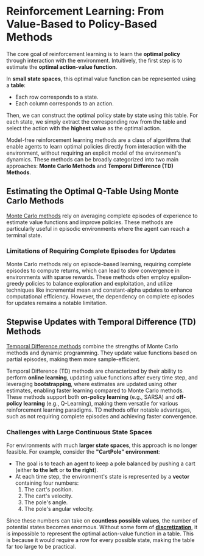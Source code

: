 # Reinforcement Learning: From Value-Based to Policy-Based Methods

The core goal of reinforcement learning is to learn the **optimal policy** through interaction with the environment. Intuitively, the first step is to estimate the **optimal action-value function**.

In **small state spaces**, this optimal value function can be represented using a **table**:  
- Each row corresponds to a state.  
- Each column corresponds to an action.  

Then, we can construct the optimal policy state by state using this table. For each state, we simply extract the corresponding row from the table and select the action with the **highest value** as the optimal action.

Model-free reinforcement learning methods are a class of algorithms that enable agents to learn optimal policies directly from interaction with the environment, without requiring an explicit model of the environment's dynamics. These methods can be broadly categorized into two main approaches: **Monte Carlo Methods** and **Temporal Difference (TD) Methods**.

## Estimating the Optimal Q-Table Using Monte Carlo Methods

[Monte Carlo methods](./discrete-state-problems/monte-carlo-methods/) rely on averaging complete episodes of experience to estimate value functions and improve policies. These methods are particularly useful in episodic environments where the agent can reach a terminal state.


### Limitations of Requiring Complete Episodes for Updates

Monte Carlo methods rely on episode-based learning, requiring complete episodes to compute returns, which can lead to slow convergence in environments with sparse rewards. These methods often employ epsilon-greedy policies to balance exploration and exploitation, and utilize techniques like incremental mean and constant-alpha updates to enhance computational efficiency. However, the dependency on complete episodes for updates remains a notable limitation.

## Stepwise Updates with Temporal Difference (TD) Methods

[Temporal Difference methods](./discrete-state-problems/temporal-difference-methods/) combine the strengths of Monte Carlo methods and dynamic programming. They update value functions based on partial episodes, making them more sample-efficient.

Temporal Difference (TD) methods are characterized by their ability to perform **online learning**, updating value functions after every time step, and leveraging **bootstrapping**, where estimates are updated using other estimates, enabling faster learning compared to Monte Carlo methods. These methods support both **on-policy learning** (e.g., SARSA) and **off-policy learning** (e.g., Q-Learning), making them versatile for various reinforcement learning paradigms. TD methods offer notable advantages, such as not requiring complete episodes and achieving faster convergence.

### Challenges with Large Continuous State Spaces

For environments with much **larger state spaces**, this approach is no longer feasible. For example, consider the **"CartPole" environment**:

- The goal is to teach an agent to keep a pole balanced by pushing a cart (either **to the left** or **to the right**).
- At each time step, the environment's state is represented by a **vector** containing four numbers:
  1. The cart's position.
  2. The cart's velocity.
  3. The pole's angle.
  4. The pole's angular velocity.

Since these numbers can take on **countless possible values**, the number of potential states becomes enormous. Without some form of **[discretization](./continuous-state-problems/)**, it is impossible to represent the optimal action-value function in a table. This is because it would require a row for every possible state, making the table far too large to be practical.

